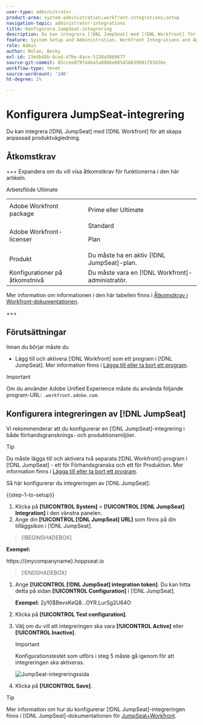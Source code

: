 ```yaml
---
user-type: administrator
product-area: system-administration;workfront-integrations;setup
navigation-topic: administrator-integrations
title: Konfigurera JumpSeat-integrering
description: Du kan integrera [!DNL JumpSeat] med [!DNL Workfront] för att skapa anpassad produktvägledning.
feature: System Setup and Administration, Workfront Integrations and Apps
role: Admin
author: Nolan, Becky
exl-id: 23edb48b-8cad-47be-8ace-5238a5869677
source-git-commit: 85ccee879fd4ba5a80b6e885458839901f83d26e
workflow-type: tm+mt
source-wordcount: '246'
ht-degree: 1%

---
```


# Konfigurera JumpSeat-integrering

Du kan integrera [!DNL JumpSeat] med [!DNL Workfront] för att skapa anpassad produktvägledning.

## Åtkomstkrav

+++ Expandera om du vill visa åtkomstkrav för funktionerna i den här artikeln.

<table>
  <tr>
   <td>Adobe Workfront package
   </td>
    <p>Arbetsflöde Ultimate</p>
   <td> <p>Prime eller Ultimate</p>
   </td>
  </tr>
    <tr>
   <td>Adobe Workfront-licenser
   </td>
   <td>Standard
   <p>Plan</p>
   </td>
  </tr>
  </tr>
  <tr>
   <td>Produkt
   </td>
   <td>Du måste ha en aktiv [!DNL JumpSeat]-plan.
   </td>
  </tr>
   <tr>
   <td>Konfigurationer på åtkomstnivå
   </td>
   <td>Du måste vara en [!DNL Workfront]-administratör.
   </td>
  </tr>
</table>

Mer information om informationen i den här tabellen finns i [Åtkomstkrav i Workfront-dokumentationen](/help/quicksilver/administration-and-setup/add-users/access-levels-and-object-permissions/access-level-requirements-in-documentation.md).

+++

## Förutsättningar

Innan du börjar måste du

* Lägg till och aktivera [!DNL Workfront] som ett program i [!DNL JumpSeat]. Mer information finns i [Lägga till eller ta bort ett program](https://support.jumpseat.io/article/how-to-add-an-application/).

>[!IMPORTANT]
>
>Om du använder Adobe Unified Experience måste du använda följande program-URL: `.workfront.adobe.com`.



## Konfigurera integreringen av [!DNL JumpSeat]

Vi rekommenderar att du konfigurerar en [!DNL JumpSeat]-integrering i både förhandsgransknings- och produktionsmiljöer.

>[!TIP]
>
>Du måste lägga till och aktivera två separata [!DNL Workfront]-program i [!DNL JumpSeat] - ett för Förhandsgranska och ett för Produktion. Mer information finns i [Lägga till eller ta bort ett program](https://support.jumpseat.io/article/how-to-add-an-application/).

Så här konfigurerar du integreringen av [!DNL JumpSeat]:

{{step-1-to-setup}}

1. Klicka på **[!UICONTROL System]** > **[!UICONTROL [!DNL JumpSeat] Integration]** i den vänstra panelen.
1. Ange din **[!UICONTROL [!DNL JumpSeat] URL]** som finns på din tilläggsikon i [!DNL JumpSeat].

>[!BEGINSHADEBOX]

**Exempel:**

https://{mycompanyname}.hoppseat.io

>>

>[!ENDSHADEBOX]

1. Ange **[!UICONTROL [!DNL JumpSeat] integration token]**. Du kan hitta detta på sidan **[!UICONTROL Configuration]** i [!DNL JumpSeat].

   **Exempel:** $2y$10$BevsKeQ8...OYR.LurSg2U64O

1. Klicka på **[!UICONTROL Test configuration]**.
1. Välj om du vill att integreringen ska vara **[!UICONTROL Active]** eller **[!UICONTROL Inactive]**.

   >[!IMPORTANT]
   >
   >Konfigurationstestet som utförs i steg 5 måste gå igenom för att integreringen ska aktiveras.

   ![JumpSeat-integreringssida](assets/jumpseat-integration-page.png)

1. Klicka på **[!UICONTROL Save]**.

>[!TIP]
>
>Mer information om hur du konfigurerar [!DNL JumpSeat]-integreringen finns i [!DNL JumpSeat]-dokumentationen för [JumpSeat+Workfront](https://jumpseat.io/landing-page/jumpseat-workfront/).

